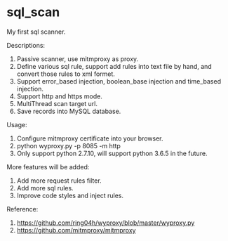 # sql_scan

My first sql scanner.



Descriptions:
1. Passive scanner, use mitmproxy as proxy.
2. Define various sql rule, support add rules into text file by hand, and convert those rules to xml formet.
3. Support error_based injection, boolean_base injection and time_based injection.
4. Support http and https mode.
5. MultiThread scan target url.
6. Save records into MySQL database.

Usage:
1. Configure mitmproxy certificate into your browser.
2. python wyproxy.py -p 8085 -m http
3. Only support python 2.7.10, will support python 3.6.5 in the future.

More features will be added:
1. Add more request rules filter.
2. Add more sql rules.
3. Improve code styles and inject rules.

Reference:
1. https://github.com/ring04h/wyproxy/blob/master/wyproxy.py
2. https://github.com/mitmproxy/mitmproxy

